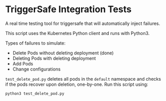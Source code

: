 # TriggerSafe Integration Tests

A real time testing tool for triggersafe that will automatically inject failures.

This script uses the Kubernetes Python client and runs with Python3.

Types of failures to simulate:

* Delete Pods without deleting deployment (done)
* Deleting Pods with deleting deployment
* Add Pods
* Change configurations

`test_delete_pod.py` deletes all pods in the `default` namespace and checks if the pods recover upon deletion, one-by-one. Run this script using:

`python3 test_delete_pod.py`